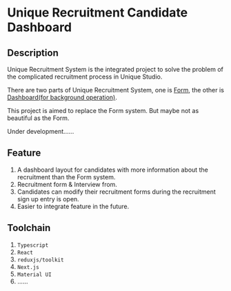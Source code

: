 # Unique Recruitment Candidate Dashboard

## Description

Unique Recruitment System is the integrated project to solve the problem of the complicated recruitment process in Unique Studio.

There are two parts of Unique Recruitment System, one is [Form](https://github.com/UniqueStudio/UniqueRecruitmentForm), the other is [Dashboard(for background operation)](https://github.com/UniqueStudio/UniqueRecruitmentDashboard).

This project is aimed to replace the Form system. But maybe not as beautiful as the Form.

Under development......

## Feature

1. A dashboard layout for candidates with more information about the recruitment than the Form system.
2. Recruitment form & Interview from.
3. Candidates can modify their recruitment forms during the recruitment sign up entry is open.
4. Easier to integrate feature in the future.

## Toolchain

1. `Typescript`
2. `React`
3. `reduxjs/toolkit`
4. `Next.js`
5. `Material UI`
6. ......